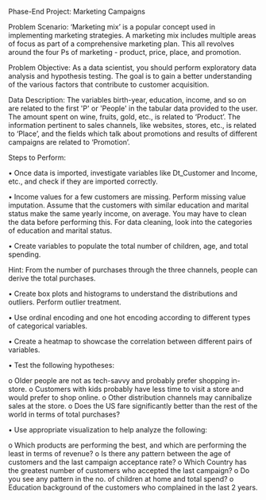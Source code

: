 Phase-End Project: Marketing Campaigns

Problem Scenario: ‘Marketing mix’ is a popular concept used in implementing marketing strategies. A marketing mix includes multiple areas of focus as part of a comprehensive marketing plan. This all revolves around the four Ps of marketing - product, price, place, and promotion.

Problem Objective: As a data scientist, you should perform exploratory data analysis and hypothesis testing. The goal is to gain a better understanding of the various factors that contribute to customer acquisition.

Data Description:
The variables birth-year, education, income, and so on are related to the first 'P' or 'People' in the tabular data provided to the user. The amount spent on wine, fruits, gold, etc., is related to ‘Product’. The information pertinent to sales channels, like websites, stores, etc., is related to ‘Place’, and the fields which talk about promotions and results of different campaigns are related to ‘Promotion’.

Steps to Perform:

•	Once data is imported, investigate variables like Dt_Customer and Income, etc., and check if they are imported correctly.

•	Income values for a few customers are missing. Perform missing value imputation. Assume that the customers with similar education and marital status make the same yearly income, on average. You may have to clean the data before performing this. For data cleaning, look into the categories of education and marital status. 

•	Create variables to populate the total number of children, age, and total spending. 

Hint: From the number of purchases through the three channels, people can derive the total purchases.

•	Create box plots and histograms to understand the distributions and outliers. Perform outlier treatment.

•	Use ordinal encoding and one hot encoding according to different types of categorical variables.

•	Create a heatmap to showcase the correlation between different pairs of variables.

•	Test the following hypotheses:

o	Older people are not as tech-savvy and probably prefer shopping in-store.
o	Customers with kids probably have less time to visit a store and would prefer to shop online.
o	Other distribution channels may cannibalize sales at the store.
o	Does the US fare significantly better than the rest of the world in terms of total purchases?


•	Use appropriate visualization to help analyze the following:

o	Which products are performing the best, and which are performing the least in terms of revenue?
o	Is there any pattern between the age of customers and the last campaign acceptance rate?
o	Which Country has the greatest number of customers who accepted the last campaign?
o	Do you see any pattern in the no. of children at home and total spend?
o	Education background of the customers who complained in the last 2 years.
